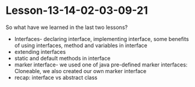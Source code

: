 # Lesson-13-14-02-03-09-21

So what have we learned in the last two lessons?
- Interfaces- declaring interface, implementing interface, some benefits of using interfaces, method and variables in interface
- extending interfaces
- static and default methods in interface
- marker interface- we used one of java pre-defined marker interfaces: Cloneable, we also created our own marker interface
- recap: interface vs abstract class
